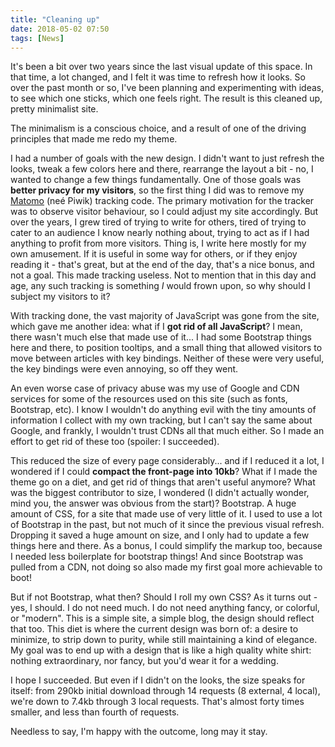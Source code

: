 ```yaml
---
title: "Cleaning up"
date: 2018-05-02 07:50
tags: [News]
---
```


It's been a bit over two years since the last visual update of this space. In
that time, a lot changed, and I felt it was time to refresh how it looks. So
over the past month or so, I've been planning and experimenting with ideas, to
see which one sticks, which one feels right. The result is this cleaned up,
pretty minimalist site.

The minimalism is a conscious choice, and a result of one of the driving
principles that made me redo my theme.

<!-- more -->

I had a number of goals with the new design. I didn't want to just refresh the
looks, tweak a few colors here and there, rearrange the layout a bit - no, I
wanted to change a few things fundamentally. One of those goals was **better
privacy for my visitors**, so the first thing I did was to remove my
[Matomo](https://matomo.org/) (neé Piwik) tracking code. The primary motivation
for the tracker was to observe visitor behaviour, so I could adjust my site
accordingly. But over the years, I grew tired of trying to write for others,
tired of trying to cater to an audience I know nearly nothing about, trying to
act as if I had anything to profit from more visitors. Thing is, I write here
mostly for my own amusement. If it is useful in some way for others, or if they
enjoy reading it - that's great, but at the end of the day, that's a nice bonus,
and not a goal. This made tracking useless. Not to mention that in this day and
age, any such tracking is something *I* would frown upon, so why should I
subject my visitors to it?

With tracking done, the vast majority of JavaScript was gone from the site,
which gave me another idea: what if I **got rid of all JavaScript**? I mean,
there wasn't much else that made use of it... I had some Bootstrap things here
and there, to position tooltips, and a small thing that allowed visitors to move
between articles with key bindings. Neither of these were very useful, the key
bindings were even annoying, so off they went.

An even worse case of privacy abuse was my use of Google and CDN services for
some of the resources used on this site (such as fonts, Bootstrap, etc). I know
I wouldn't do anything evil with the tiny amounts of information I collect with
my own tracking, but I can't say the same about Google, and frankly, I wouldn't
trust CDNs all that much either. So I made an effort to get rid of these too
(spoiler: I succeeded).

This reduced the size of every page considerably... and if I reduced it a lot, I
wondered if I could **compact the front-page into 10kb**? What if I made the
theme go on a diet, and get rid of things that aren't useful anymore? What was
the biggest contributor to size, I wondered (I didn't actually wonder, mind you,
the answer was obvious from the start)? Bootstrap. A huge amount of CSS, for a
site that made use of very little of it. I used to use a lot of Bootstrap in the
past, but not much of it since the previous visual refresh. Dropping it saved a
huge amount on size, and I only had to update a few things here and there. As a
bonus, I could simplify the markup too, because I needed less boilerplate for
bootstrap things! And since Bootstrap was pulled from a CDN, not doing so also
made my first goal more achievable to boot!

But if not Bootstrap, what then? Should I roll my own CSS? As it turns out -
yes, I should. I do not need much. I do not need anything fancy, or colorful, or
"modern". This is a simple site, a simple blog, the design should reflect that
too. This diet is where the current design was born of: a desire to minimize, to
strip down to purity, while still maintaining a kind of elegance. My goal was to
end up with a design that is like a high quality white shirt: nothing
extraordinary, nor fancy, but you'd wear it for a wedding.

I hope I succeeded. But even if I didn't on the looks, the size speaks for
itself: from 290kb initial download through 14 requests (8 external, 4 local),
we're down to 7.4kb through 3 local requests. That's almost forty times smaller,
and less than fourth of requests.

Needless to say, I'm happy with the outcome, long may it stay.
